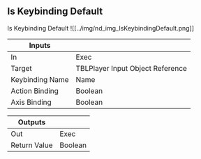 ## Is Keybinding Default
Is Keybinding Default
![[../img/nd_img_IsKeybindingDefault.png]]

|Inputs||
|--|--|
| In | Exec |
| Target | TBLPlayer Input Object Reference |
| Keybinding Name | Name |
| Action Binding | Boolean |
| Axis Binding | Boolean |

|Outputs||
|--|--|
| Out | Exec |
| Return Value | Boolean |
